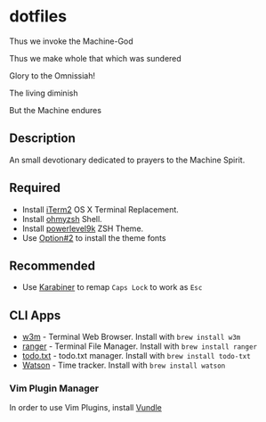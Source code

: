 # dotfiles

Thus we invoke the Machine-God

Thus we make whole that which was sundered

Glory to the Omnissiah!

The living diminish

But the Machine endures

## Description

An small devotionary dedicated to prayers to the Machine Spirit. 

## Required

- Install [iTerm2](https://iterm2.com/) OS X Terminal Replacement.
- Install [ohmyzsh](http://ohmyz.sh/) Shell.
- Install [powerlevel9k](https://github.com/bhilburn/powerlevel9k) ZSH Theme.
- Use [Option#2](https://github.com/bhilburn/powerlevel9k/wiki/Install-Instructions#step-2-install-a-powerline-font) to install the theme fonts

## Recommended

- Use [Karabiner](https://pqrs.org/osx/karabiner/) to remap `Caps Lock` to work as `Esc`

## CLI Apps

- [w3m](http://w3m.sourceforge.net/) - Terminal Web Browser. Install with `brew install w3m`
- [ranger](http://www.rosipov.com/blog/ranger-the-cli-file-manager/) - Terminal File Manager. Install with `brew install ranger`
- [todo.txt](https://github.com/todotxt/todo.txt-cli) - todo.txt manager. Install with `brew install todo-txt`
- [Watson](https://github.com/TailorDev/Watson) - Time tracker. Install with `brew install watson`

### Vim Plugin Manager

In order to use Vim Plugins, install [Vundle](https://github.com/VundleVim/Vundle.vim)
